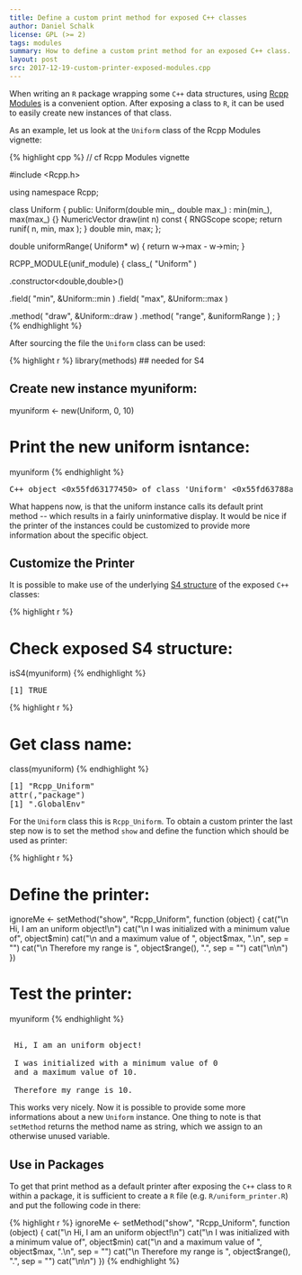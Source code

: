 ```yaml
---
title: Define a custom print method for exposed C++ classes
author: Daniel Schalk
license: GPL (>= 2)
tags: modules
summary: How to define a custom print method for an exposed C++ class. 
layout: post
src: 2017-12-19-custom-printer-exposed-modules.cpp
---
```


When writing an `R` package wrapping some `C++` data structures, using
[Rcpp Modules](http://dirk.eddelbuettel.com/code/rcpp/Rcpp-modules.pdf)
is a convenient option. After exposing a class to `R`, it can be used to 
easily create new instances of that class.

As an example, let us look at the `Uniform` class of the Rcpp Modules vignette: 


{% highlight cpp %}
// cf Rcpp Modules vignette

#include <Rcpp.h>

using namespace Rcpp;

class Uniform {
  public:
    Uniform(double min_, double max_) : min(min_), max(max_) {}
    NumericVector draw(int n) const {
      RNGScope scope;
      return runif( n, min, max );
    }
    double min, max;
};

double uniformRange( Uniform* w) {
  return w->max - w->min;
}

RCPP_MODULE(unif_module) {
  class_<Uniform>( "Uniform" )
  
  .constructor<double,double>()

  .field( "min", &Uniform::min )
  .field( "max", &Uniform::max )

  .method( "draw", &Uniform::draw )
  .method( "range", &uniformRange )
  ;
}
{% endhighlight %}


After sourcing the file the `Uniform` class can be used:


{% highlight r %}
library(methods)    ## needed for S4 

## Create new instance myuniform:
myuniform <- new(Uniform, 0, 10)

# Print the new uniform isntance:
myuniform
{% endhighlight %}



<pre class="output">
C++ object &lt;0x55fd63177450&gt; of class 'Uniform' &lt;0x55fd63788a20&gt;
</pre>


What happens now, is that the uniform instance calls its default print
method -- which results in a fairly uninformative display. 
It would be nice if the printer of the instances could be customized 
to provide more information about the specific object. 

## Customize the Printer

It is possible to make use of the underlying 
[S4 structure](http://adv-r.had.co.nz/OO-essentials.html#s4) of the exposed 
`C++` classes:

{% highlight r %}
# Check exposed S4 structure:
isS4(myuniform)
{% endhighlight %}



<pre class="output">
[1] TRUE
</pre>



{% highlight r %}
# Get class name:
class(myuniform)
{% endhighlight %}



<pre class="output">
[1] &quot;Rcpp_Uniform&quot;
attr(,&quot;package&quot;)
[1] &quot;.GlobalEnv&quot;
</pre>


For the `Uniform` class this is `Rcpp_Uniform`. To obtain a custom printer the 
last step now is to set the method `show` and define the function which should
be used as printer:

{% highlight r %}
# Define the printer:
ignoreMe <- setMethod("show", "Rcpp_Uniform", function (object) {
  cat("\n Hi, I am an uniform object!\n")
  cat("\n I was initialized with a minimum value of", object$min)
  cat("\n and a maximum value of ", object$max, ".\n", sep = "")
  cat("\n Therefore my range is ", object$range(), ".", sep = "")
  cat("\n\n")
})

# Test the printer:
myuniform
{% endhighlight %}



<pre class="output">

 Hi, I am an uniform object!

 I was initialized with a minimum value of 0
 and a maximum value of 10.

 Therefore my range is 10.
</pre>


This works very nicely. Now it is possible to provide some more informations about
a new `Uniform` instance. One thing to note is that `setMethod` returns the
method name as string, which we assign to an otherwise unused variable.

## Use in Packages

To get that print method as a default printer after exposing the `C++` class to `R` 
within a package, it is sufficient to create a `R` file (e.g. 
`R/uniform_printer.R`) and put the following code in there:

{% highlight r %}
ignoreMe <- setMethod("show", "Rcpp_Uniform", function (object) {
  cat("\n Hi, I am an uniform object!\n")
  cat("\n I was initialized with a minimum value of", object$min)
  cat("\n and a maximum value of ", object$max, ".\n", sep = "")
  cat("\n Therefore my range is ", object$range(), ".", sep = "")
  cat("\n\n")
})
{% endhighlight %}

